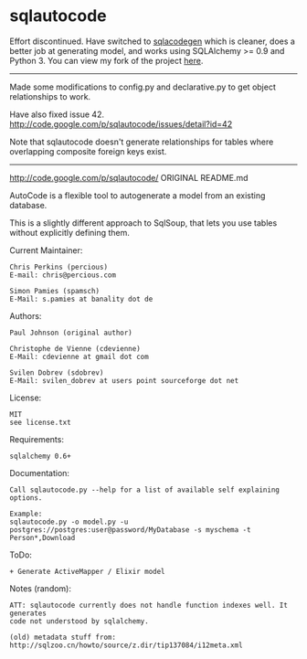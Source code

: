 sqlautocode
===========

Effort discontinued. Have switched to <a href="https://pypi.python.org/pypi/sqlacodegen">sqlacodegen</a> which is cleaner, does a better job at generating model, and works using SQLAlchemy >= 0.9 and Python 3. You can view my fork of the project <a href="https://github.com/ksindi/sqlacodegen">here</a>.

---

Made some modifications to config.py and declarative.py to get object relationships to work.

Have also fixed issue 42. http://code.google.com/p/sqlautocode/issues/detail?id=42

Note that sqlautocode doesn't generate relationships for tables where overlapping composite foreign keys exist.

---

http://code.google.com/p/sqlautocode/
ORIGINAL README.md

AutoCode is a flexible tool to autogenerate a model from an existing database.

This is a slightly different approach to SqlSoup, 
that lets you use tables without explicitly defining them.

Current Maintainer:
    
    Chris Perkins (percious)
    E-mail: chris@percious.com

    Simon Pamies (spamsch)
    E-Mail: s.pamies at banality dot de

Authors:

    Paul Johnson (original author)
    
    Christophe de Vienne (cdevienne)
    E-Mail: cdevienne at gmail dot com

    Svilen Dobrev (sdobrev)
    E-Mail: svilen_dobrev at users point sourceforge dot net
    
License:
    
    MIT
    see license.txt

Requirements:

    sqlalchemy 0.6+

Documentation:

    Call sqlautocode.py --help for a list of available self explaining options.

    Example:
    sqlautocode.py -o model.py -u postgres://postgres:user@password/MyDatabase -s myschema -t Person*,Download

ToDo:

    + Generate ActiveMapper / Elixir model

Notes (random):

    ATT: sqlautocode currently does not handle function indexes well. It generates
    code not understood by sqlalchemy.

    (old) metadata stuff from:
    http://sqlzoo.cn/howto/source/z.dir/tip137084/i12meta.xml

